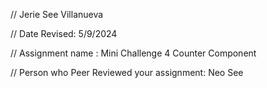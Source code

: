 // Jerie See Villanueva

 // Date Revised: 5/9/2024 

 // Assignment name : Mini Challenge 4 Counter Component


// Person who Peer Reviewed your assignment: Neo See
